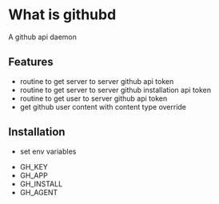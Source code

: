 # What is githubd
A github api daemon

## Features
- routine to get server to server github api token
- routine to get server to server github installation api token
- routine to get user to server github api token
- get github user content with content type override

## Installation
* set env variables
- GH\_KEY
- GH\_APP
- GH\_INSTALL
- GH\_AGENT
